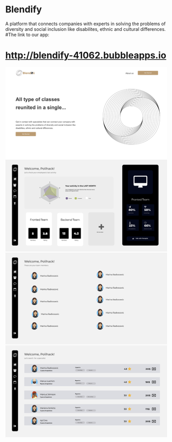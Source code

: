 # Blendify
A platform that connects companies with experts in solving the problems of diversity and social inclusion like disabilites, ethnic and cultural differences.
#The link to our app:
# http://blendify-41062.bubbleapps.io
![Screenshot](landing.png)
![Screenshot](dashboard.png)
![Screenshot](team.png)
![Screenshot](terapeuti.png)
